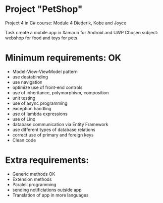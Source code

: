 # Project "PetShop" 

Project 4 in C# course: Module 4 Diederik, Kobe and Joyce

Task create a mobile app in Xamarin for Android and UWP
Chosen subject: webshop for food and toys for pets


# Minimum requirements: OK

- Model-View-ViewModel pattern
- use deatabinding
- use navigation
- optimize use of front-end controls
- use of inheritance, polymorphism, composition
- unit testing
- use of async programming
- exception handling
- use of lambda expressions
- use of Linq
- database communication via Entity Framework
- use different types of database relations
- correct use of primary and foreign keys
- Clean code


# Extra requirements: 

* Generic methods     OK
* Extension methods
* Paralell programming
* sending notificiations outside app
* Translation of app in more languages


